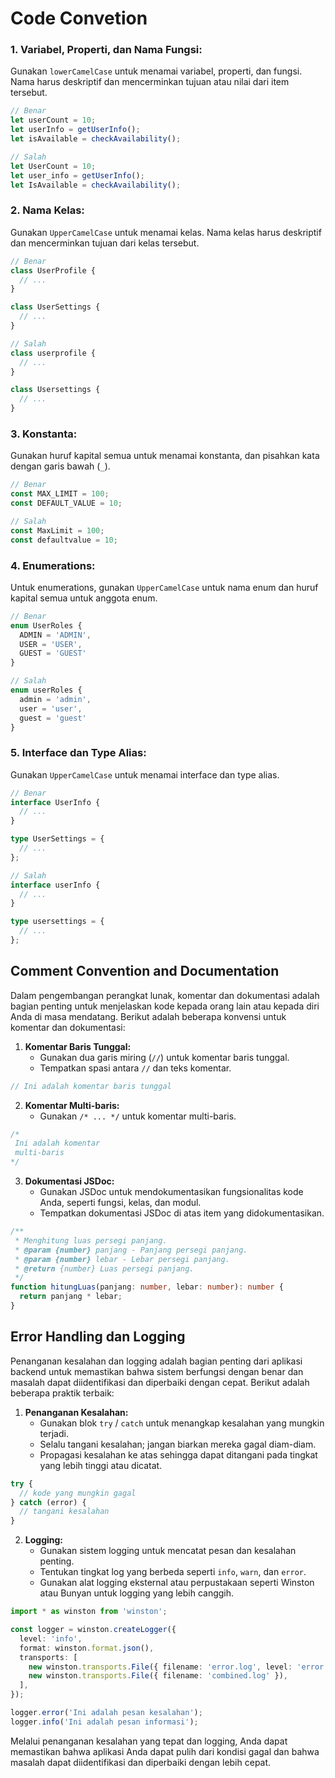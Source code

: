 # Code Convetion

### 1. Variabel, Properti, dan Nama Fungsi:
Gunakan `lowerCamelCase` untuk menamai variabel, properti, dan fungsi. Nama harus deskriptif dan mencerminkan tujuan atau nilai dari item tersebut.

```typescript
// Benar
let userCount = 10;
let userInfo = getUserInfo();
let isAvailable = checkAvailability();

// Salah
let UserCount = 10;
let user_info = getUserInfo();
let IsAvailable = checkAvailability();
```

### 2. Nama Kelas:
Gunakan `UpperCamelCase` untuk menamai kelas. Nama kelas harus deskriptif dan mencerminkan tujuan dari kelas tersebut.

```typescript
// Benar
class UserProfile {
  // ...
}

class UserSettings {
  // ...
}

// Salah
class userprofile {
  // ...
}

class Usersettings {
  // ...
}
```

### 3. Konstanta:
Gunakan huruf kapital semua untuk menamai konstanta, dan pisahkan kata dengan garis bawah (`_`).

```typescript
// Benar
const MAX_LIMIT = 100;
const DEFAULT_VALUE = 10;

// Salah
const MaxLimit = 100;
const defaultvalue = 10;
```

### 4. Enumerations:
Untuk enumerations, gunakan `UpperCamelCase` untuk nama enum dan huruf kapital semua untuk anggota enum.

```typescript
// Benar
enum UserRoles {
  ADMIN = 'ADMIN',
  USER = 'USER',
  GUEST = 'GUEST'
}

// Salah
enum userRoles {
  admin = 'admin',
  user = 'user',
  guest = 'guest'
}
```

### 5. Interface dan Type Alias:
Gunakan `UpperCamelCase` untuk menamai interface dan type alias.

```typescript
// Benar
interface UserInfo {
  // ...
}

type UserSettings = {
  // ...
};

// Salah
interface userInfo {
  // ...
}

type usersettings = {
  // ...
};
```
## Comment Convention and Documentation

Dalam pengembangan perangkat lunak, komentar dan dokumentasi adalah bagian penting untuk menjelaskan kode kepada orang lain atau kepada diri Anda di masa mendatang. Berikut adalah beberapa konvensi untuk komentar dan dokumentasi:

1. **Komentar Baris Tunggal:**
   - Gunakan dua garis miring (`//`) untuk komentar baris tunggal.
   - Tempatkan spasi antara `//` dan teks komentar.
```typescript
// Ini adalah komentar baris tunggal
```

2. **Komentar Multi-baris:**
   - Gunakan `/* ... */` untuk komentar multi-baris.
```typescript
/*
 Ini adalah komentar
 multi-baris
*/
```

3. **Dokumentasi JSDoc:**
   - Gunakan JSDoc untuk mendokumentasikan fungsionalitas kode Anda, seperti fungsi, kelas, dan modul.
   - Tempatkan dokumentasi JSDoc di atas item yang didokumentasikan.
```typescript
/**
 * Menghitung luas persegi panjang.
 * @param {number} panjang - Panjang persegi panjang.
 * @param {number} lebar - Lebar persegi panjang.
 * @return {number} Luas persegi panjang.
 */
function hitungLuas(panjang: number, lebar: number): number {
  return panjang * lebar;
}
```

## Error Handling dan Logging

Penanganan kesalahan dan logging adalah bagian penting dari aplikasi backend untuk memastikan bahwa sistem berfungsi dengan benar dan masalah dapat diidentifikasi dan diperbaiki dengan cepat. Berikut adalah beberapa praktik terbaik:

1. **Penanganan Kesalahan:**
   - Gunakan blok `try` / `catch` untuk menangkap kesalahan yang mungkin terjadi.
   - Selalu tangani kesalahan; jangan biarkan mereka gagal diam-diam.
   - Propagasi kesalahan ke atas sehingga dapat ditangani pada tingkat yang lebih tinggi atau dicatat.
```typescript
try {
  // kode yang mungkin gagal
} catch (error) {
  // tangani kesalahan
}
```

2. **Logging:**
   - Gunakan sistem logging untuk mencatat pesan dan kesalahan penting.
   - Tentukan tingkat log yang berbeda seperti `info`, `warn`, dan `error`.
   - Gunakan alat logging eksternal atau perpustakaan seperti Winston atau Bunyan untuk logging yang lebih canggih.
```typescript
import * as winston from 'winston';

const logger = winston.createLogger({
  level: 'info',
  format: winston.format.json(),
  transports: [
    new winston.transports.File({ filename: 'error.log', level: 'error' }),
    new winston.transports.File({ filename: 'combined.log' }),
  ],
});

logger.error('Ini adalah pesan kesalahan');
logger.info('Ini adalah pesan informasi');
```

Melalui penanganan kesalahan yang tepat dan logging, Anda dapat memastikan bahwa aplikasi Anda dapat pulih dari kondisi gagal dan bahwa masalah dapat diidentifikasi dan diperbaiki dengan lebih cepat.